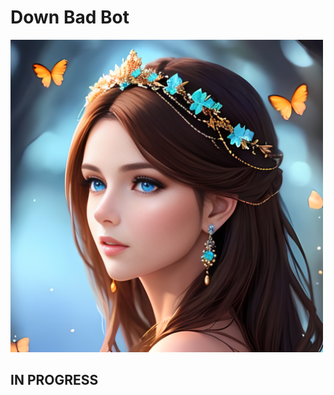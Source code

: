 # Down Bad Bot

<img src="./res/images/image_1.png" alt="Logo" width="500" height="500">

## IN PROGRESS
